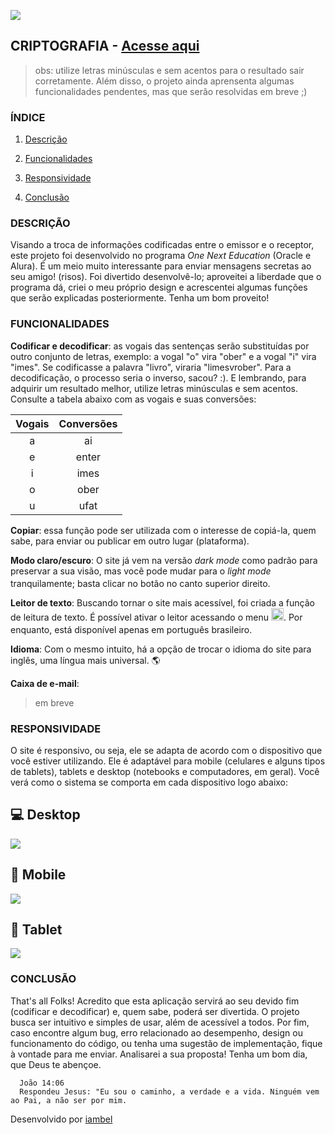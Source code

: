 ![](imgs/banner-criptografia.png)
## CRIPTOGRAFIA - [Acesse aqui](https://criptografia-nine.vercel.app/)
> obs: utilize letras minúsculas e sem acentos para o resultado sair corretamente. Além disso,
> o projeto ainda aprensenta algumas funcionalidades pendentes, mas que serão resolvidas em breve ;)
### ÍNDICE

1. [Descrição](#descrição)
   
2. [Funcionalidades](#funcionalidades)
   
3. [Responsividade](#responsividade)
   
4. [Conclusão](#conclusão)

###  DESCRIÇÃO
  Visando a troca de informações codificadas entre o emissor e o receptor, este projeto foi desenvolvido no programa *One Next Education* (Oracle e Alura). É um meio muito interessante para enviar mensagens secretas ao seu amigo! (risos). Foi divertido desenvolvê-lo; aproveitei a liberdade que o programa dá, criei o meu próprio design e acrescentei algumas funções que serão explicadas posteriormente. Tenha um bom proveito!

###  FUNCIONALIDADES
  **Codificar e decodificar**: as vogais das sentenças serão substituídas por outro conjunto de letras, exemplo: a vogal "o" vira "ober" e a vogal "i" vira "imes". Se codificasse a palavra "livro", viraria "limesvrober". Para a decodificação, o processo seria o inverso, sacou? :). E lembrando, para adquirir um resultado melhor, utilize letras minúsculas e sem acentos. Consulte a tabela abaixo com as vogais e suas conversões:
  
Vogais   | Conversões
:---------: | :------:         
a | ai
e | enter
i | imes
o | ober
u | ufat


**Copiar**: essa função pode ser utilizada com o interesse de copiá-la, quem sabe, para enviar ou publicar em outro lugar (plataforma).

**Modo claro/escuro**: O site já vem na versão *dark mode* como padrão para preservar a sua visão, mas você pode mudar para o *light mode* tranquilamente; basta clicar no botão no canto superior direito. <img src='imgs/sun-light.png' width='17' height='17'>

**Leitor de texto**: Buscando tornar o site mais acessível, foi criada a função de leitura de texto. É possível ativar o leitor acessando o menu <img src='imgs/menu-dark.png' width='20' height='20'>. Por enquanto, está disponível apenas em português brasileiro.<img src='imgs/voice-light.png' width='17' height='17'>

**Idioma**: Com o mesmo intuito, há a opção de trocar o idioma do site para inglês, uma língua mais universal. 🌎

**Caixa de e-mail**: 
> em breve

###  RESPONSIVIDADE
  O site é responsivo, ou seja, ele se adapta de acordo com o dispositivo que você estiver utilizando. Ele é adaptável para mobile (celulares e alguns tipos de tablets), tablets e desktop (notebooks e computadores, em geral). Você verá como o sistema se comporta em cada dispositivo logo abaixo:

## 💻 Desktop
<img src='mobile-version-.png'>

## 📱 Mobile
<img src='mobile-version.png'>

## 🔳 Tablet
<img src='tablet-version.png'>

###  CONCLUSÃO
That's all Folks! Acredito que esta aplicação servirá ao seu devido fim (codificar e decodificar) e, quem sabe, poderá ser divertida. O projeto busca ser intuitivo e simples de usar, além de acessível a todos. Por fim, caso encontre algum bug, erro relacionado ao desempenho, design ou funcionamento do código, ou tenha uma sugestão de implementação, fique à vontade para me enviar. Analisarei a sua proposta! Tenha um bom dia, que Deus te abençoe.

      João 14:06
      Respondeu Jesus: "Eu sou o caminho, a verdade e a vida. Ninguém vem ao Pai, a não ser por mim.




 Desenvolvido por [iambel](https://github.com/iambel)
